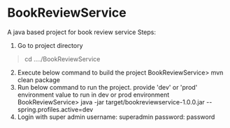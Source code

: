 # BookReviewService
A java based project for book review service
Steps:
1. Go to project directory
> cd ..../BookReviewService
2. Execute below command to build the project
BookReviewService> mvn clean package
3. Run below command to run the project. provide 'dev' or 'prod' environment value to run in dev or prod environment
BookReviewService> java -jar target/bookreviewservice-1.0.0.jar --spring.profiles.active=dev
4. Login with super admin
username: superadmin
password: password
